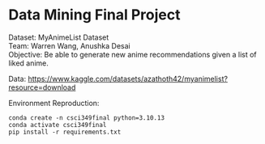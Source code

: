 # Data Mining Final Project
Dataset: MyAnimeList Dataset<br>
Team: Warren Wang, Anushka Desai<br>
Objective: Be able to generate new anime recommendations given a list of liked anime.<br>

Data: https://www.kaggle.com/datasets/azathoth42/myanimelist?resource=download

Environment Reproduction:
```
conda create -n csci349final python=3.10.13
conda activate csci349final
pip install -r requirements.txt
```